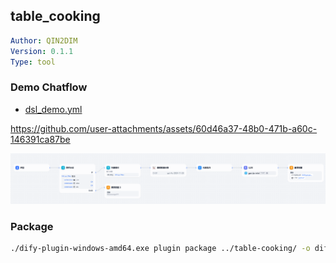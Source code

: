 ## table_cooking

```yaml
Author: QIN2DIM
Version: 0.1.1
Type: tool
```

### Demo Chatflow

- [dsl_demo.yml](_assets/table-cooking.yml)
  
https://github.com/user-attachments/assets/60d46a37-48b0-471b-a60c-146391ca87be


![image-20250321154044819](_assets/image-20250321154044819.png)


### Package

```bash
./dify-plugin-windows-amd64.exe plugin package ../table-cooking/ -o difypkg/table-cooking-0.1.1.difypkg
```

